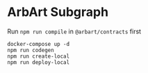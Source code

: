 # ArbArt Subgraph

Run `npm run compile` in `@arbart/contracts` first

```shell
docker-compose up -d
npm run codegen
npm run create-local
npm run deploy-local
```
